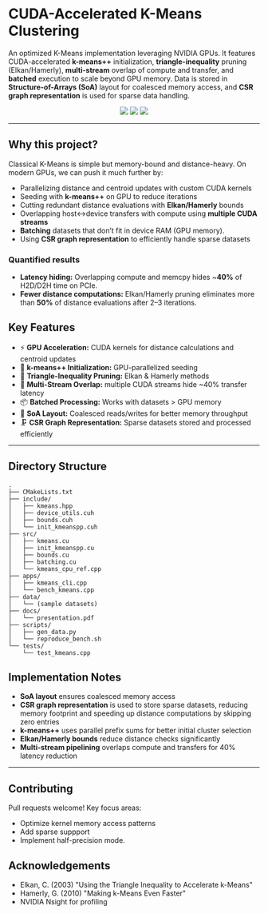# CUDA-Accelerated K-Means Clustering

An optimized K-Means implementation leveraging NVIDIA GPUs. It features CUDA-accelerated **k-means++** initialization, **triangle-inequality** pruning (Elkan/Hamerly), **multi-stream** overlap of compute and transfer, and **batched** execution to scale beyond GPU memory. Data is stored in **Structure-of-Arrays (SoA)** layout for coalesced memory access, and **CSR graph representation** is used for sparse data handling.

<p align="center">
  <img src="https://img.shields.io/badge/CUDA-11%2B-76B900.svg"/> 
  <img src="https://img.shields.io/badge/CMake-3.20%2B-blue.svg"/> 
  <img src="https://img.shields.io/badge/License-MIT-lightgrey.svg"/>
</p>

---

## Why this project?

Classical K-Means is simple but memory-bound and distance-heavy. On modern GPUs, we can push it much further by:

- Parallelizing distance and centroid updates with custom CUDA kernels  
- Seeding with **k-means++** on GPU to reduce iterations  
- Cutting redundant distance evaluations with **Elkan/Hamerly** bounds  
- Overlapping host↔device transfers with compute using **multiple CUDA streams**  
- **Batching** datasets that don’t fit in device RAM (GPU memory).  
- Using **CSR graph representation** to efficiently handle sparse datasets

### Quantified results

- **Latency hiding:** Overlapping compute and memcpy hides ~**40%** of H2D/D2H time on PCIe.
- **Fewer distance computations:** Elkan/Hamerly pruning eliminates more than **50%** of distance evaluations after 2–3 iterations.

## Key Features

- ⚡ **GPU Acceleration:** CUDA kernels for distance calculations and centroid updates  
- 🎯 **k-means++ Initialization:** GPU-parallelized seeding  
- 🧮 **Triangle-Inequality Pruning:** Elkan & Hamerly methods  
- 🔁 **Multi-Stream Overlap:** multiple CUDA streams hide ~40% transfer latency  
- 📦 **Batched Processing:** Works with datasets > GPU memory  
- 🧱 **SoA Layout:** Coalesced reads/writes for better memory throughput  
- 🗜 **CSR Graph Representation:** Sparse datasets stored and processed efficiently

---

## Directory Structure

```
.
├── CMakeLists.txt
├── include/
│   ├── kmeans.hpp
│   ├── device_utils.cuh
│   ├── bounds.cuh
│   └── init_kmeanspp.cuh
├── src/
│   ├── kmeans.cu
│   ├── init_kmeanspp.cu
│   ├── bounds.cu
│   ├── batching.cu
│   └── kmeans_cpu_ref.cpp
├── apps/
│   ├── kmeans_cli.cpp
│   └── bench_kmeans.cpp
├── data/
│   └── (sample datasets)
├── docs/
│   └── presentation.pdf
├── scripts/
│   ├── gen_data.py
│   └── reproduce_bench.sh
└── tests/
    └── test_kmeans.cpp
```
## Implementation Notes

- **SoA layout** ensures coalesced memory access  
- **CSR graph representation** is used to store sparse datasets, reducing memory footprint and speeding up distance computations by skipping zero entries  
- **k-means++** uses parallel prefix sums for better initial cluster selection  
- **Elkan/Hamerly bounds** reduce distance checks significantly  
- **Multi-stream pipelining** overlaps compute and transfers for 40% latency reduction

---

## Contributing

Pull requests welcome! Key focus areas:
  -  Optimize kernel memory access patterns
  -  Add sparse suppport
  -  Implement half-precision mode.


## Acknowledgements

- Elkan, C. (2003) "Using the Triangle Inequality to Accelerate k-Means"
- Hamerly, G. (2010) "Making k-Means Even Faster"
- NVIDIA Nsight for profiling
